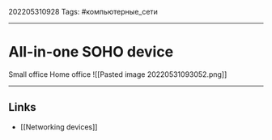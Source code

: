 202205310928
Tags: #компьютерные_сети

---

# All-in-one SOHO device
Small office Home office
![[Pasted image 20220531093052.png]]

---
## Links
- [[Networking devices]]